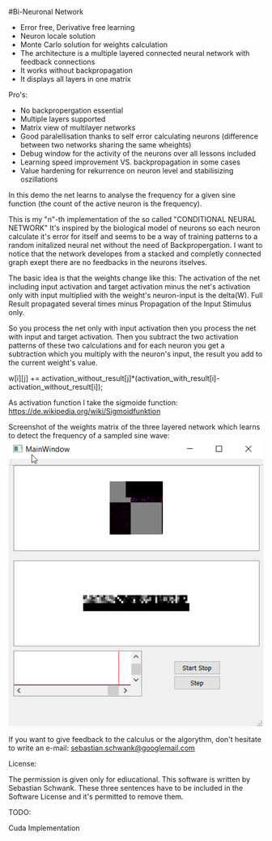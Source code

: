 #Bi-Neuronal Network

- Error free, Derivative free learning
- Neuron locale solution
- Monte Carlo solution for weights calculation
- The architecture is a multiple layered connected neural network with feedback connections
- It works without backpropagation
- It displays all layers in one matrix

Pro's:
- No backpropergation essential
- Multiple layers supported
- Matrix view of multilayer networks
- Good paralellisation thanks to self error calculating neurons (difference between two networks sharing the same wheights)
- Debug window for the activity of the neurons over all lessons included
- Learning speed improvement VS. backpropagation in some cases
- Value hardening for rekurrence on neuron level and stabilisizing oszillations

 In this demo the net learns to analyse the frequency for a given sine function (the count of the active neuron is the frequency).

 This is my "n"-th implementation of the so called "CONDITIONAL NEURAL NETWORK"
 It's inspired by the biological model of neurons so each neuron calculate it's error for itself
 and seems to be a way of training patterns to a random initalized
 neural net without the need of Backpropergation.
 I want to notice that the network developes from a stacked and completly connected graph
 exept there are no feedbacks in the neurons itselves.


The basic idea is that the weights change like this:
The activation of the net including input activation and target activation minus the net's activation only with input multiplied with the weight's neuron-input is the delta(W). Full Result propagated several times minus Propagation of the Input Stimulus only.

So you process the net only with input activation then you process the net with input and target activation. Then you subtract the two activation patterns of these two calculations and for each neuron you get a subtraction which you multiply with the neuron's input, the result you add to the current weight's value.

w[i][j] += activation_without_result[j]*(activation_with_result[i]-activation_without_result[i]);

As activation function I take the sigmoide function: https://de.wikipedia.org/wiki/Sigmoidfunktion

Screenshot of the weights matrix of the three layered network which learns to detect the frequency of a sampled sine wave:
![Screenshot](https://github.com/SebastianSchwank/ANN-Sofie/blob/master/ANN-Sofie-Generalisation.png)

If you want to give feedback to the calculus or the algorythm, don't hesitate to write an e-mail:
sebastian.schwank@googlemail.com

License:

The permission is given only for ediucational.
This software is written by Sebastian Schwank. These three sentences have to be included in the Software License and it's permitted to remove them.

TODO:

Cuda Implementation
